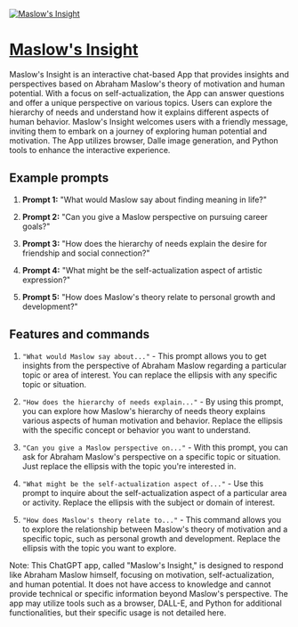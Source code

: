 [![Maslow's Insight](https://files.oaiusercontent.com/file-U9mxIfSja7yn6VZ4224uXJph?se=2123-10-17T12%3A38%3A16Z&sp=r&sv=2021-08-06&sr=b&rscc=max-age%3D31536000%2C%20immutable&rscd=attachment%3B%20filename%3D686a4f8a-12a1-4b06-b9b5-909bf4e3bc6e.png&sig=xPI0cJDY1BqlhwrzSf9UHmNy6tXbU9SAGj7lK9g2mdE%3D)](https://chat.openai.com/g/g-nJzR1iPRp-maslow-s-insight)

# [Maslow's Insight](https://chat.openai.com/g/g-nJzR1iPRp-maslow-s-insight)

Maslow's Insight is an interactive chat-based App that provides insights and perspectives based on Abraham Maslow's theory of motivation and human potential. With a focus on self-actualization, the App can answer questions and offer a unique perspective on various topics. Users can explore the hierarchy of needs and understand how it explains different aspects of human behavior. Maslow's Insight welcomes users with a friendly message, inviting them to embark on a journey of exploring human potential and motivation. The App utilizes browser, Dalle image generation, and Python tools to enhance the interactive experience.

## Example prompts

1. **Prompt 1:** "What would Maslow say about finding meaning in life?"

2. **Prompt 2:** "Can you give a Maslow perspective on pursuing career goals?"

3. **Prompt 3:** "How does the hierarchy of needs explain the desire for friendship and social connection?"

4. **Prompt 4:** "What might be the self-actualization aspect of artistic expression?"

5. **Prompt 5:** "How does Maslow's theory relate to personal growth and development?"

## Features and commands

1. `"What would Maslow say about..."` - This prompt allows you to get insights from the perspective of Abraham Maslow regarding a particular topic or area of interest. You can replace the ellipsis with any specific topic or situation.

2. `"How does the hierarchy of needs explain..."` - By using this prompt, you can explore how Maslow's hierarchy of needs theory explains various aspects of human motivation and behavior. Replace the ellipsis with the specific concept or behavior you want to understand.

3. `"Can you give a Maslow perspective on..."` - With this prompt, you can ask for Abraham Maslow's perspective on a specific topic or situation. Just replace the ellipsis with the topic you're interested in.

4. `"What might be the self-actualization aspect of..."` - Use this prompt to inquire about the self-actualization aspect of a particular area or activity. Replace the ellipsis with the subject or domain of interest.

5. `"How does Maslow's theory relate to..."` - This command allows you to explore the relationship between Maslow's theory of motivation and a specific topic, such as personal growth and development. Replace the ellipsis with the topic you want to explore.

Note: This ChatGPT app, called "Maslow's Insight," is designed to respond like Abraham Maslow himself, focusing on motivation, self-actualization, and human potential. It does not have access to knowledge and cannot provide technical or specific information beyond Maslow's perspective. The app may utilize tools such as a browser, DALL-E, and Python for additional functionalities, but their specific usage is not detailed here.
